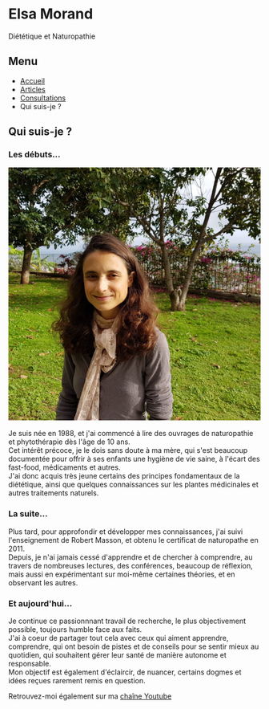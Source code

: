# Elsa Morand

Diététique et Naturopathie

## Menu

- [Accueil](/)
- [Articles](/article)
- [Consultations](/consultations)
- Qui suis-je ?

## Qui suis-je ?

### Les débuts...

![portrait](/image/qui-suis-je-square.jpg)

Je suis née en 1988, et j'ai commencé à lire des ouvrages de naturopathie et phytothérapie dès l'âge de 10 ans.  
Cet intérêt précoce, je le dois sans doute à ma mère, qui s'est beaucoup documentée pour offrir à ses enfants une hygiène de vie saine, à l'écart des fast-food, médicaments et autres.  
J'ai donc acquis très jeune certains des principes fondamentaux de la diététique, ainsi que quelques connaissances sur les plantes médicinales et autres traitements naturels.

### La suite...

Plus tard, pour approfondir et développer mes connaissances, j'ai suivi l'enseignement de Robert Masson, et obtenu le certificat de naturopathe en 2011.  
Depuis, je n'ai jamais cessé d'apprendre et de chercher à comprendre, au travers de nombreuses lectures, des conférences, beaucoup de réflexion, mais aussi en expérimentant sur moi-même certaines théories, et en observant les autres.

### Et aujourd'hui...

Je continue ce passionnnant travail de recherche, le plus objectivement possible, toujours humble face aux faits.  
J'ai à coeur de partager tout cela avec ceux qui aiment apprendre, comprendre, qui ont besoin de pistes et de conseils pour se sentir mieux au quotidien, qui souhaitent gérer leur santé de manière autonome et responsable.  
Mon objectif est également d'éclaircir, de nuancer, certains dogmes et idées reçues rarement remis en question.


Retrouvez-moi également sur ma [chaîne Youtube](https://www.youtube.com/channel/UCniLFQIu9UNK1ITvEZXW1kw?view_as=subscriber)
